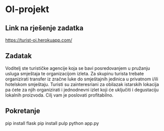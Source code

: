 # OI-projekt

## Link na rješenje zadatka
https://turist-oi.herokuapp.com/

## Zadatak 
Voditelj ste turističke agencije koja se bavi posredovanjem u pružanju usluga
smještaja te organizacijom izleta. Za skupinu turista trebate organizirati transfer
iz zračne luke do smještajnih jedinica u privatnom i/ili hotelskom smještaju.
Turisti su zainteresriani za obilazak istarskih lokacija pa ćete za njih organizirati i
jednodnevni izlet koji će uključiti i degustaciju lokalnih proizvoda. Cilj vam je
poslovati profitabilno.

## Pokretanje
pip install flask
pip install pulp
python app.py

